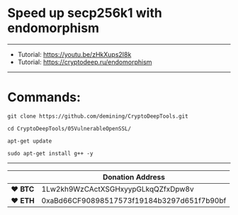 # Speed up secp256k1 with endomorphism

---

* Tutorial: https://youtu.be/zHkXups2I8k
* Tutorial: https://cryptodeep.ru/endomorphism

---

# Commands:

    git clone https://github.com/demining/CryptoDeepTools.git

    cd CryptoDeepTools/05VulnerableOpenSSL/

    apt-get update

    sudo apt-get install g++ -y






---



|  | Donation Address |
| --- | --- |
| ♥ __BTC__ | 1Lw2kh9WzCActXSGHxyypGLkqQZfxDpw8v |
| ♥ __ETH__ | 0xaBd66CF90898517573f19184b3297d651f7b90bf |
